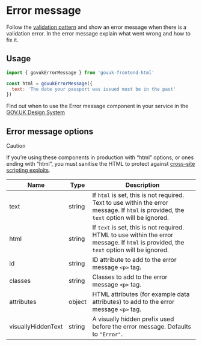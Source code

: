 # Error message

Follow the [validation pattern](https://design-system.service.gov.uk/patterns/validation/) and show an error message when there is a validation error. In the error message explain what went wrong and how to fix it.

## Usage

```javascript
import { govukErrorMessage } from 'govuk-frontend-html'

const html = govukErrorMessage({
  text: 'The date your passport was issued must be in the past'
})
```

Find out when to use the Error message component in your service in the [GOV.UK Design System](https://design-system.service.gov.uk/components/error-message/)

## Error message options

> [!CAUTION]
> If you’re using these components in production with “html” options, or ones ending with “html”, you must sanitise the HTML to protect against [cross-site scripting exploits](https://developer.mozilla.org/en-US/docs/Glossary/Cross-site_scripting).

| Name | Type | Description |
| ---- | ---- | ----------- |
| text | string | If `html` is set, this is not required. Text to use within the error message. If `html` is provided, the `text` option will be ignored. |
| html | string | If `text` is set, this is not required. HTML to use within the error message. If `html` is provided, the `text` option will be ignored. |
| id | string | ID attribute to add to the error message `<p>` tag. |
| classes | string | Classes to add to the error message `<p>` tag. |
| attributes | object | HTML attributes (for example data attributes) to add to the error message `<p>` tag. |
| visuallyHiddenText | string | A visually hidden prefix used before the error message. Defaults to `"Error"`. |
